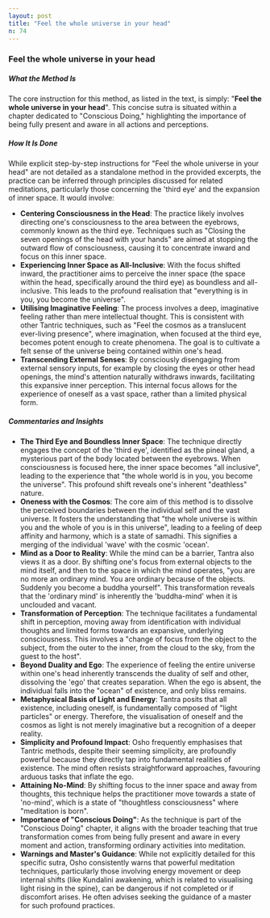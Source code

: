 ```yaml
---
layout: post
title: "Feel the whole universe in your head"
n: 74
---
```

### Feel the whole universe in your head

##### What the Method Is

The core instruction for this method, as listed in the text, is simply: "**Feel the whole universe in your head**". This concise sutra is situated within a chapter dedicated to "Conscious Doing," highlighting the importance of being fully present and aware in all actions and perceptions.

##### How It Is Done

While explicit step-by-step instructions for "Feel the whole universe in your head" are not detailed as a standalone method in the provided excerpts, the practice can be inferred through principles discussed for related meditations, particularly those concerning the 'third eye' and the expansion of inner space. It would involve:

*   **Centering Consciousness in the Head**: The practice likely involves directing one's consciousness to the area between the eyebrows, commonly known as the third eye. Techniques such as "Closing the seven openings of the head with your hands" are aimed at stopping the outward flow of consciousness, causing it to concentrate inward and focus on this inner space.
*   **Experiencing Inner Space as All-Inclusive**: With the focus shifted inward, the practitioner aims to perceive the inner space (the space within the head, specifically around the third eye) as boundless and all-inclusive. This leads to the profound realisation that "everything is in you, you become the universe".
*   **Utilising Imaginative Feeling**: The process involves a deep, imaginative feeling rather than mere intellectual thought. This is consistent with other Tantric techniques, such as "Feel the cosmos as a translucent ever-living presence", where imagination, when focused at the third eye, becomes potent enough to create phenomena. The goal is to cultivate a felt sense of the universe being contained within one's head.
*   **Transcending External Senses**: By consciously disengaging from external sensory inputs, for example by closing the eyes or other head openings, the mind's attention naturally withdraws inwards, facilitating this expansive inner perception. This internal focus allows for the experience of oneself as a vast space, rather than a limited physical form.

##### Commentaries and Insights

*   **The Third Eye and Boundless Inner Space**: The technique directly engages the concept of the 'third eye', identified as the pineal gland, a mysterious part of the body located between the eyebrows. When consciousness is focused here, the inner space becomes "all inclusive", leading to the experience that "the whole world is in you, you become the universe". This profound shift reveals one's inherent "deathless" nature.
*   **Oneness with the Cosmos**: The core aim of this method is to dissolve the perceived boundaries between the individual self and the vast universe. It fosters the understanding that "the whole universe is within you and the whole of you is in this universe", leading to a feeling of deep affinity and harmony, which is a state of samadhi. This signifies a merging of the individual 'wave' with the cosmic 'ocean'.
*   **Mind as a Door to Reality**: While the mind can be a barrier, Tantra also views it as a door. By shifting one's focus from external objects to the mind itself, and then to the space in which the mind operates, "you are no more an ordinary mind. You are ordinary because of the objects. Suddenly you become a buddha yourself". This transformation reveals that the 'ordinary mind' is inherently the 'buddha-mind' when it is unclouded and vacant.
*   **Transformation of Perception**: The technique facilitates a fundamental shift in perception, moving away from identification with individual thoughts and limited forms towards an expansive, underlying consciousness. This involves a "change of focus from the object to the subject, from the outer to the inner, from the cloud to the sky, from the guest to the host".
*   **Beyond Duality and Ego**: The experience of feeling the entire universe within one's head inherently transcends the duality of self and other, dissolving the 'ego' that creates separation. When the ego is absent, the individual falls into the "ocean" of existence, and only bliss remains.
*   **Metaphysical Basis of Light and Energy**: Tantra posits that all existence, including oneself, is fundamentally composed of "light particles" or energy. Therefore, the visualisation of oneself and the cosmos as light is not merely imaginative but a recognition of a deeper reality.
*   **Simplicity and Profound Impact**: Osho frequently emphasises that Tantric methods, despite their seeming simplicity, are profoundly powerful because they directly tap into fundamental realities of existence. The mind often resists straightforward approaches, favouring arduous tasks that inflate the ego.
*   **Attaining No-Mind**: By shifting focus to the inner space and away from thoughts, this technique helps the practitioner move towards a state of 'no-mind', which is a state of "thoughtless consciousness" where "meditation is born".
*   **Importance of "Conscious Doing"**: As the technique is part of the "Conscious Doing" chapter, it aligns with the broader teaching that true transformation comes from being fully present and aware in every moment and action, transforming ordinary activities into meditation.
*   **Warnings and Master's Guidance**: While not explicitly detailed for this specific sutra, Osho consistently warns that powerful meditation techniques, particularly those involving energy movement or deep internal shifts (like Kundalini awakening, which is related to visualising light rising in the spine), can be dangerous if not completed or if discomfort arises. He often advises seeking the guidance of a master for such profound practices.